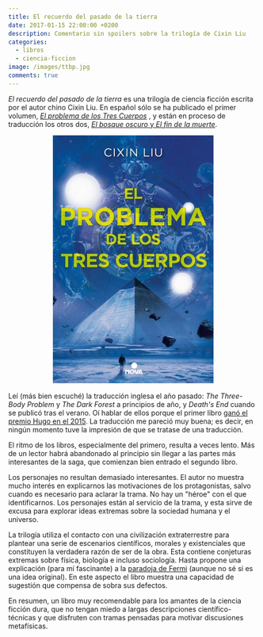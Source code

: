 ```yaml
---
title: El recuerdo del pasado de la tierra
date: 2017-01-15 22:00:00 +0200
description: Comentario sin spoilers sobre la trilogía de Cixin Liu
categories:
  - libros
  - ciencia-ficcion
image: /images/ttbp.jpg
comments: true
---
```

*El recuerdo del pasado de la tierra* es una trilogía de ciencia ficción escrita por el autor chino Cixin Liu. En español sólo se ha publicado el primer volumen, *[El problema de los Tres Cuerpos](http://www.edicionesb.com/catalogo/libro/el-problema-de-los-tres-cuerpos_4120.html)* , y están en proceso de traducción los otros dos, [*El bosque oscuro* y *El fin de la muerte*](http://novalibros.com/2016/10/bosque-oscuro-fin-la-muerte-cixin-liu/).

<div style="text-align:center"><img alt="Portada de El problema de los Tres Cuerpos" src ="/images/3cuerpos.jpg" /></div>

Leí (más bien escuché) la traducción inglesa el año pasado: *The Three-Body Problem* y *The Dark Forest* a principios de año,  y *Death's End* cuando se publicó tras el verano. Oí hablar de ellos porque el primer libro [ganó el premio Hugo en el 2015](http://www.thehugoawards.org/2015/08/2014-hugo-award-winners-announced/). La traducción me pareció muy buena; es decir, en ningún momento tuve la impresión de que se tratase de una traducción. 

El ritmo de los libros, especialmente del primero, resulta a veces lento. Más de un lector habrá abandonado al principio sin llegar a las partes más interesantes de la saga, que comienzan bien entrado el segundo libro.

Los personajes no resultan demasiado interesantes. El autor no muestra mucho interés en explicarnos las motivaciones de los protagonistas, salvo cuando es necesario para aclarar la trama. No hay un "héroe" con el que identificarnos. Los personajes están al servicio de la trama, y esta sirve de excusa para explorar ideas extremas sobre la sociedad humana y el universo.

La trilogía utiliza el contacto con una civilización extraterrestre para plantear una serie de escenarios científicos, morales y existenciales que constituyen la verdadera razón de ser de la obra. Esta contiene conjeturas extremas sobre física, biología e incluso sociología. Hasta propone una explicación (para mí fascinante) a la [paradoja de Fermi](https://es.wikipedia.org/wiki/Paradoja_de_Fermi) (aunque no sé si es una idea original). En este aspecto el libro muestra una capacidad de sugestión que  compensa de sobra sus defectos.

En resumen, un libro muy recomendable para los amantes de la ciencia ficción dura, que no tengan miedo a largas descripciones científico-técnicas y que disfruten con tramas pensadas para motivar discusiones metafísicas. 